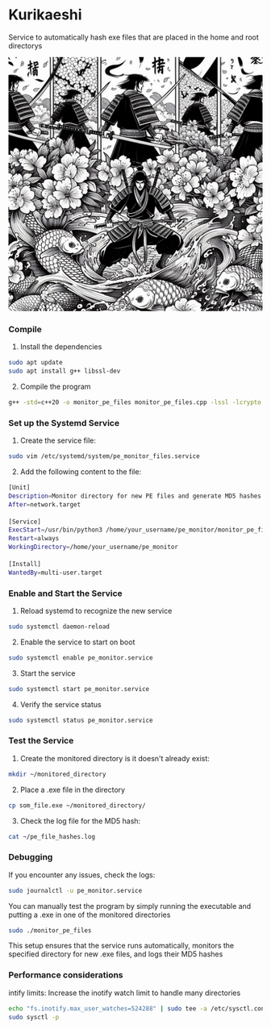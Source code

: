 # Kurikaeshi
Service to automatically hash exe files that are placed in the home and root directorys

![alt text](img/repetition.png)


### Compile
1. Install the dependencies
```bash
sudo apt update
sudo apt install g++ libssl-dev
```

2. Compile the program
```bash
g++ -std=c++20 -o monitor_pe_files monitor_pe_files.cpp -lssl -lcrypto
```


### Set up the Systemd Service
1. Create the service file:
```bash
sudo vim /etc/systemd/system/pe_monitor_files.service
```

2. Add the following content to the file:
```bash
[Unit]
Description=Monitor directory for new PE files and generate MD5 hashes
After=network.target

[Service]
ExecStart=/usr/bin/python3 /home/your_username/pe_monitor/monitor_pe_files
Restart=always
WorkingDirectory=/home/your_username/pe_monitor

[Install]
WantedBy=multi-user.target
```

### Enable and Start the Service
1. Reload systemd to recognize the new service
```bash
sudo systemctl daemon-reload
```

2. Enable the service to start on boot
```bash
sudo systemctl enable pe_monitor.service
```

3. Start the service
```bash
sudo systemctl start pe_monitor.service
```

4. Verify the service status
```bash
sudo systemctl status pe_monitor.service
```

### Test the Service
1. Create the monitored directory is it doesn't already exist:
```bash
mkdir ~/monitored_directory
```

2. Place a .exe file in the directory
```bash
cp som_file.exe ~/monitored_directory/
```

3. Check the log file for the MD5 hash:
```bash
cat ~/pe_file_hashes.log
```


### Debugging
If you encounter any issues, check the logs:
```bash
sudo journalctl -u pe_monitor.service
```
You can manually test the program by simply running the executable and putting a .exe in one of the monitored directories
```bash
sudo ./monitor_pe_files
```
This setup ensures that the service runs automatically, monitors the specified directory for new .exe files, and logs their MD5 hashes


### Performance considerations
intify limits: Increase the inotify watch limit to handle many directories
```bash
echo "fs.inotify.max_user_watches=524288" | sudo tee -a /etc/sysctl.conf
sudo sysctl -p
```




